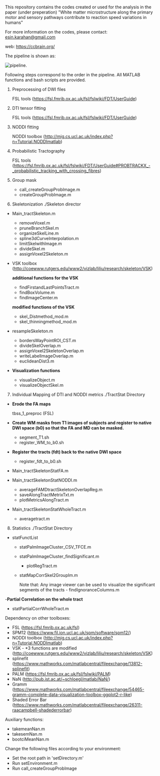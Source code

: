 This repository contains the codes created or used for the analysis in the paper (under preperation) "White matter microstructure along the primary motor and sensory pathways contribute to reaction speed variations in humans"

For more information on the codes, please contact: esin.karahan@gmail.com

web: https://ccbrain.org/

The pipeline is shown as:

![pipeline.](esinkarahan.github.com/Microstructure_SRT_Analysis/blob/master/pipelineTractVolSkel.png)

Following steps correspond to the order in the pipeline. All MATLAB functions and bash scripts are provided. 

1. Preprocessing of DWI files 

	 FSL tools (https://fsl.fmrib.ox.ac.uk/fsl/fslwiki/FDT/UserGuide)
2. DTI tensor fitting

   FSL tools (https://fsl.fmrib.ox.ac.uk/fsl/fslwiki/FDT/UserGuide)
3. NODDI fitting

	 NODDI toolbox (http://mig.cs.ucl.ac.uk/index.php?n=Tutorial.NODDImatlab)
4. Probabilistic Tractography

	 FSL tools (https://fsl.fmrib.ox.ac.uk/fsl/fslwiki/FDT/UserGuide#PROBTRACKX_-_probabilistic_tracking_with_crossing_fibres)
5. Group mask

    - call_createGroupProbImage.m
    - createGroupProbImage.m		 
    
6. Skeletonization ./Skeleton director

- Main_tractSkeleton.m
  - removeVoxel.m
  - pruneBranchSkel.m
  - organizeSkelLine.m
  - spline3dCurveInterpolation.m
  - limitSkelwithImage.m
  - divideSkel.m
  - assignVoxel2Skeleton.m
  
 - VSK toolbox (http://coewww.rutgers.edu/www2/vizlab/liliu/research/skeleton/VSK)
 
   **additional functions for the VSK**
    - findFirstandLastPointsTract.m
    - findBoxVolume.m
    - findImageCenter.m
  
   **modified functions of the VSK**
    - skel_Distmethod_mod.m
    - skel_thinningmethod_mod.m
  
- resampleSkeleton.m
  - bordersWayPointROI_CST.m
  - divideSkelOverlap.m
  - assignVoxel2SkeletonOverlap.m
  - writeLabelImageOverlap.m
  - euclideanDist3.m
  
- **Visualization functions** 
  - visualizeObject.m
  - visualizeObjectSkel.m

7. Individual Mapping of DTI and NODDI metrics ./TractStat Directory
- **Erode the FA maps**
		
    tbss_1_preproc (FSL)
- **Create WM masks from T1 images of subjects and register to native DWI space (b0) so that the FA and MD can be masked.**
   - segment_T1.sh
   - register_WM_to_b0.sh
- **Register the tracts (fdt) back to the native DWI space**
   - register_fdt_to_b0.sh
- Main_tractSkeletonStatFA.m
- Main_tractSkeletonStatNODDI.m
    - averageFAMDtractSkeletonOverlapReg.m
    - saveAlongTractMetrixTxt.m
    - plotMetricsAlongTract.m
- Main_tractSkeletonStatWholeTract.m
    - averagetract.m
 
8. Statistics ./TractStat Directory
- statFunctList
  - statPalmImageCluster_CSV_TFCE.m
  - statPalmImageCluster_findSignificant.m
  	- plotRegTract.m
  - statMapCorrSkel2GroupIm.m 
   	 
    Note that: Any image viewer can be used to visualize the significant segments of the tracts
		- findIgnoranceColumns.m

-**Partial Correlation	on the whole tract**
   - statPartialCorrWholeTract.m

Dependency on other toolboxes:

- FSL (https://fsl.fmrib.ox.ac.uk/fsl)
- SPM12 (https://www.fil.ion.ucl.ac.uk/spm/software/spm12/)
- NODDI toolbox (http://mig.cs.ucl.ac.uk/index.php?n=Tutorial.NODDImatlab)
- VSK - *3 functions are modified  (http://coewww.rutgers.edu/www2/vizlab/liliu/research/skeleton/VSK)
- splinefit (https://www.mathworks.com/matlabcentral/fileexchange/13812-splinefit)
- PALM (https://fsl.fmrib.ox.ac.uk/fsl/fslwiki/PALM)
- NaN (http://pub.ist.ac.at/~schloegl/matlab/NaN/)
- Gramm (https://www.mathworks.com/matlabcentral/fileexchange/54465-gramm-complete-data-visualization-toolbox-ggplot2-r-like)
- Shaded Error Bar (https://www.mathworks.com/matlabcentral/fileexchange/26311-raacampbell-shadederrorbar)

Auxiliary functions:
- takemeanNan.m
- takesemNan.m
- bootciMeanNan.m

Change the following files according to your environment:
- Set the root path in 'setDirectory.m'
- Run setEnvironment.m 
- Run call_createGroupProbImage
